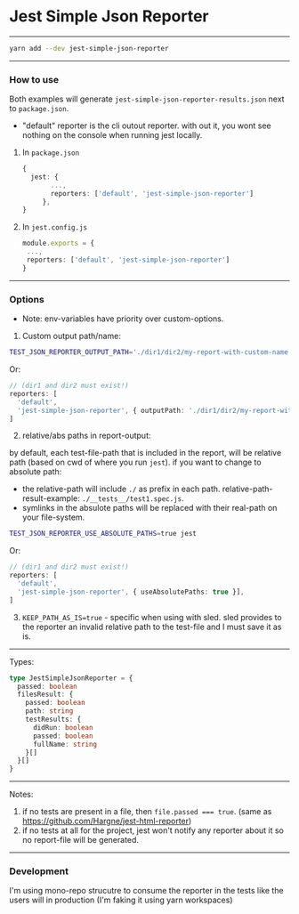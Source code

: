 # Jest Simple Json Reporter

---

```bash
yarn add --dev jest-simple-json-reporter
```

---

### How to use

Both examples will generate `jest-simple-json-reporter-results.json` next to `package.json`.

- "default" reporter is the cli outout reporter. with out it, you wont see nothing on the console when running jest locally.

1. In `package.json`

   ```typescript
   {
     jest: {
          ...,
          reporters: ['default', 'jest-simple-json-reporter']
        },
   }
   ```

2. In `jest.config.js`

   ```typescript
   module.exports = {
    ...,
    reporters: ['default', 'jest-simple-json-reporter']
   }
   ```

---

### Options

- Note: env-variables have priority over custom-options.

1. Custom output path/name:

```bash
TEST_JSON_REPORTER_OUTPUT_PATH='./dir1/dir2/my-report-with-custom-name.json' jest
```

Or:

```typescript
// (dir1 and dir2 must exist!)
reporters: [
  'default',
  'jest-simple-json-reporter', { outputPath: './dir1/dir2/my-report-with-custom-name.json' }],
]
```

2. relative/abs paths in report-output:

by default, each test-file-path that is included in the report, will be relative path (based on cwd of where you run `jest`). if you want to change to absolute path:

- the relative-path will include `./` as prefix in each path. relative-path-result-example: `./__tests__/test1.spec.js`.
- symlinks in the absulote paths will be replaced with their real-path on your file-system.

```bash
TEST_JSON_REPORTER_USE_ABSOLUTE_PATHS=true jest
```

Or:

```typescript
// (dir1 and dir2 must exist!)
reporters: [
  'default',
  'jest-simple-json-reporter', { useAbsolutePaths: true }],
]
```

3. `KEEP_PATH_AS_IS=true` - specific when using with sled. sled provides to the reporter an invalid relative path to the test-file and I must save it as is.

---

Types:

```typescript
type JestSimpleJsonReporter = {
  passed: boolean
  filesResult: {
    passed: boolean
    path: string
    testResults: {
      didRun: boolean
      passed: boolean
      fullName: string
    }[]
  }[]
}
```

---

Notes:

1. if no tests are present in a file, then `file.passed === true`. (same as https://github.com/Hargne/jest-html-reporter)
2. if no tests at all for the project, jest won't notify any reporter about it so no report-file will be generated.

---

### Development

I'm using mono-repo strucutre to consume the reporter in the tests like the users will in production (I'm faking it using yarn workspaces)
